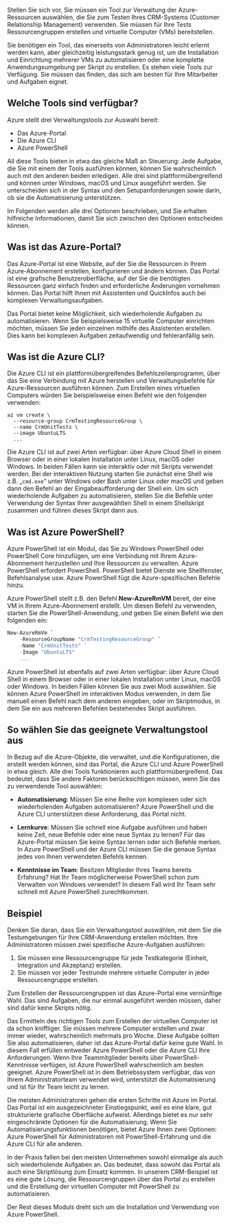 Stellen Sie sich vor, Sie müssen ein Tool zur Verwaltung der Azure-Ressourcen auswählen, die Sie zum Testen Ihres CRM-Systems (Customer Relationship Management) verwenden. Sie müssen für Ihre Tests Ressourcengruppen erstellen und virtuelle Computer (VMs) bereitstellen.

Sie benötigen ein Tool, das einerseits von Administratoren leicht erlernt werden kann, aber gleichzeitig leistungsstark genug ist, um die Installation und Einrichtung mehrerer VMs zu automatisieren oder eine komplette Anwendungsumgebung per Skript zu erstellen. Es stehen viele Tools zur Verfügung. Sie müssen das finden, das sich am besten für Ihre Mitarbeiter und Aufgaben eignet.

## <a name="what-tools-are-available"></a>Welche Tools sind verfügbar?
Azure stellt drei Verwaltungstools zur Auswahl bereit:

- Das Azure-Portal
- Die Azure CLI
- Azure PowerShell

All diese Tools bieten in etwa das gleiche Maß an Steuerung: Jede Aufgabe, die Sie mit einem der Tools ausführen können, können Sie wahrscheinlich auch mit den anderen beiden erledigen. Alle drei sind plattformübergreifend und können unter Windows, macOS und Linux ausgeführt werden. Sie unterscheiden sich in der Syntax und den Setupanforderungen sowie darin, ob sie die Automatisierung unterstützen.

Im Folgenden werden alle drei Optionen beschrieben, und Sie erhalten hilfreiche Informationen, damit Sie sich zwischen den Optionen entscheiden können. 

## <a name="what-is-the-azure-portal"></a>Was ist das Azure-Portal?
Das Azure-Portal ist eine Website, auf der Sie die Ressourcen in Ihrem Azure-Abonnement erstellen, konfigurieren und ändern können. Das Portal ist eine grafische Benutzeroberfläche, auf der Sie die benötigten Ressourcen ganz einfach finden und erforderliche Änderungen vornehmen können. Das Portal hilft Ihnen mit Assistenten und QuickInfos auch bei komplexen Verwaltungsaufgaben.

Das Portal bietet keine Möglichkeit, sich wiederholende Aufgaben zu automatisieren. Wenn Sie beispielsweise 15 virtuelle Computer einrichten möchten, müssen Sie jeden einzelnen mithilfe des Assistenten erstellen. Dies kann bei komplexen Aufgaben zeitaufwendig und fehleranfällig sein. 

## <a name="what-is-the-azure-cli"></a>Was ist die Azure CLI?
Die Azure CLI ist ein plattformübergreifendes Befehlszeilenprogramm, über das Sie eine Verbindung mit Azure herstellen und Verwaltungsbefehle für Azure-Ressourcen ausführen können. Zum Erstellen eines virtuellen Computers würden Sie beispielsweise einen Befehl wie den folgenden verwenden:

```azurecli
az vm create \
  --resource-group CrmTestingResourceGroup \
  --name CrmUnitTests \
  --image UbuntuLTS
  ...
```

Die Azure CLI ist auf zwei Arten verfügbar: über Azure Cloud Shell in einem Browser oder in einer lokalen Installation unter Linux, macOS oder Windows. In beiden Fällen kann sie interaktiv oder mit Skripts verwendet werden. Bei der interaktiven Nutzung starten Sie zunächst eine Shell wie z.B. „`cmd.exe`“ unter Windows oder Bash unter Linux oder macOS und geben dann den Befehl an der Eingabeaufforderung der Shell ein. Um sich wiederholende Aufgaben zu automatisieren, stellen Sie die Befehle unter Verwendung der Syntax Ihrer ausgewählten Shell in einem Shellskript zusammen und führen dieses Skript dann aus.

## <a name="what-is-azure-powershell"></a>Was ist Azure PowerShell?
Azure PowerShell ist ein Modul, das Sie zu Windows PowerShell oder PowerShell Core hinzufügen, um eine Verbindung mit Ihrem Azure-Abonnement herzustellen und Ihre Ressourcen zu verwalten. Azure PowerShell erfordert PowerShell. PowerShell bietet Dienste wie Shellfenster, Befehlsanalyse usw. Azure PowerShell fügt die Azure-spezifischen Befehle hinzu.

Azure PowerShell stellt z.B. den Befehl **New-AzureRmVM** bereit, der eine VM in Ihrem Azure-Abonnement erstellt. Um diesen Befehl zu verwenden, starten Sie die PowerShell-Anwendung, und geben Sie einen Befehl wie den folgenden ein:

```powershell
New-AzureRmVm `
    -ResourceGroupName "CrmTestingResourceGroup" `
    -Name "CrmUnitTests" `
    -Image "UbuntuLTS"
    ...
```

Azure PowerShell ist ebenfalls auf zwei Arten verfügbar: über Azure Cloud Shell in einem Browser oder in einer lokalen Installation unter Linux, macOS oder Windows. In beiden Fällen können Sie aus zwei Modi auswählen. Sie können Azure PowerShell im interaktiven Modus verwenden, in dem Sie manuell einen Befehl nach dem anderen eingeben, oder im Skriptmodus, in dem Sie ein aus mehreren Befehlen bestehendes Skript ausführen.

## <a name="how-to-choose-an-administrative-tool"></a>So wählen Sie das geeignete Verwaltungstool aus
In Bezug auf die Azure-Objekte, die verwaltet, und die Konfigurationen, die erstellt werden können, sind das Portal, die Azure CLI und Azure PowerShell in etwa gleich. Alle drei Tools funktionieren auch plattformübergreifend. Das bedeutet, dass Sie andere Faktoren berücksichtigen müssen, wenn Sie das zu verwendende Tool auswählen:

- **Automatisierung**: Müssen Sie eine Reihe von komplexen oder sich wiederholenden Aufgaben automatisieren? Azure PowerShell und die Azure CLI unterstützen diese Anforderung, das Portal nicht.

- **Lernkurve**: Müssen Sie schnell eine Aufgabe ausführen und haben keine Zeit, neue Befehle oder eine neue Syntax zu lernen? Für das Azure-Portal müssen Sie keine Syntax lernen oder sich Befehle merken. In Azure PowerShell und der Azure CLI müssen Sie die genaue Syntax jedes von Ihnen verwendeten Befehls kennen.

- **Kenntnisse im Team**: Besitzen Mitglieder Ihres Teams bereits Erfahrung? Hat Ihr Team möglicherweise PowerShell schon zum Verwalten von Windows verwendet? In diesem Fall wird Ihr Team sehr schnell mit Azure PowerShell zurechtkommen.

## <a name="example"></a>Beispiel
Denken Sie daran, dass Sie ein Verwaltungstool auswählen, mit dem Sie die Testumgebungen für Ihre CRM-Anwendung erstellen möchten. Ihre Administratoren müssen zwei spezifische Azure-Aufgaben ausführen:

1. Sie müssen eine Ressourcengruppe für jede Testkategorie (Einheit, Integration und Akzeptanz) erstellen.
2. Sie müssen vor jeder Testrunde mehrere virtuelle Computer in jeder Ressourcengruppe erstellen.

Zum Erstellen der Ressourcengruppen ist das Azure-Portal eine vernünftige Wahl. Das sind Aufgaben, die nur einmal ausgeführt werden müssen, daher sind dafür keine Skripts nötig.

Das Ermitteln des richtigen Tools zum Erstellen der virtuellen Computer ist da schon kniffliger. Sie müssen mehrere Computer erstellen und zwar immer wieder, wahrscheinlich mehrmals pro Woche. Diese Aufgabe sollten Sie also automatisieren, daher ist das Azure-Portal dafür keine gute Wahl. In diesem Fall erfüllen entweder Azure PowerShell oder die Azure CLI Ihre Anforderungen. Wenn Ihre Teammitglieder bereits über PowerShell-Kenntnisse verfügen, ist Azure PowerShell wahrscheinlich am besten geeignet. Azure PowerShell ist in dem Betriebssystem verfügbar, das von Ihrem Administratorteam verwendet wird, unterstützt die Automatisierung und ist für Ihr Team leicht zu lernen.

Die meisten Administratoren gehen die ersten Schritte mit Azure im Portal. Das Portal ist ein ausgezeichneter Einstiegspunkt, weil es eine klare, gut strukturierte grafische Oberfläche aufweist. Allerdings bietet es nur sehr eingeschränkte Optionen für die Automatisierung. Wenn Sie Automatisierungsfunktionen benötigen, bietet Azure Ihnen zwei Optionen: Azure PowerShell für Administratoren mit PowerShell-Erfahrung und die Azure CLI für alle anderen.

In der Praxis fallen bei den meisten Unternehmen sowohl einmalige als auch sich wiederholende Aufgaben an. Das bedeutet, dass sowohl das Portal als auch eine Skriptlösung zum Einsatz kommen. In unserem CRM-Beispiel ist es eine gute Lösung, die Ressourcengruppen über das Portal zu erstellen und die Erstellung der virtuellen Computer mit PowerShell zu automatisieren.

Der Rest dieses Moduls dreht sich um die Installation und Verwendung von Azure PowerShell.

